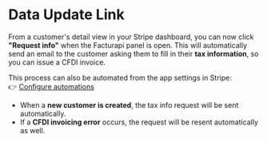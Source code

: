 # Data Update Link

From a customer's detail view in your Stripe dashboard, you can now click **"Request info"** when the Facturapi panel is open. This will automatically send an email to the customer asking them to fill in their **tax information**, so you can issue a CFDI invoice.

This process can also be automated from the app settings in Stripe:  
👉 [Configure automations](https://dashboard.stripe.com/settings/apps/io.facturapi.stripe-app.internal)

- When a **new customer is created**, the tax info request will be sent automatically.  
- If a **CFDI invoicing error** occurs, the request will be resent automatically as well.
